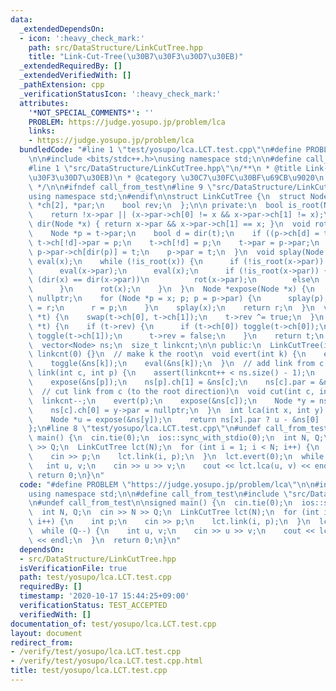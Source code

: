 ```yaml
---
data:
  _extendedDependsOn:
  - icon: ':heavy_check_mark:'
    path: src/DataStructure/LinkCutTree.hpp
    title: "Link-Cut-Tree(\u30B7\u30F3\u30D7\u30EB)"
  _extendedRequiredBy: []
  _extendedVerifiedWith: []
  _pathExtension: cpp
  _verificationStatusIcon: ':heavy_check_mark:'
  attributes:
    '*NOT_SPECIAL_COMMENTS*': ''
    PROBLEM: https://judge.yosupo.jp/problem/lca
    links:
    - https://judge.yosupo.jp/problem/lca
  bundledCode: "#line 1 \"test/yosupo/lca.LCT.test.cpp\"\n#define PROBLEM \"https://judge.yosupo.jp/problem/lca\"\
    \n\n#include <bits/stdc++.h>\nusing namespace std;\n\n#define call_from_test\n\
    #line 1 \"src/DataStructure/LinkCutTree.hpp\"\n/**\n * @title Link-Cut-Tree(\u30B7\
    \u30F3\u30D7\u30EB)\n * @category \u30C7\u30FC\u30BF\u69CB\u9020\n * @brief O(logN)\n\
    \ */\n\n#ifndef call_from_test\n#line 9 \"src/DataStructure/LinkCutTree.hpp\"\n\
    using namespace std;\n#endif\n\nstruct LinkCutTree {\n  struct Node {\n    Node\
    \ *ch[2], *par;\n    bool rev;\n  };\n\n private:\n  bool is_root(Node *x) {\n\
    \    return !x->par || (x->par->ch[0] != x && x->par->ch[1] != x);\n  }\n  bool\
    \ dir(Node *x) { return x->par && x->par->ch[1] == x; }\n  void rot(Node *t) {\n\
    \    Node *p = t->par;\n    bool d = dir(t);\n    if ((p->ch[d] = t->ch[!d]))\
    \ t->ch[!d]->par = p;\n    t->ch[!d] = p;\n    t->par = p->par;\n    if (!is_root(p))\
    \ p->par->ch[dir(p)] = t;\n    p->par = t;\n  }\n  void splay(Node *x) {\n   \
    \ eval(x);\n    while (!is_root(x)) {\n      if (!is_root(x->par)) eval(x->par->par);\n\
    \      eval(x->par);\n      eval(x);\n      if (!is_root(x->par)) {\n        if\
    \ (dir(x) == dir(x->par))\n          rot(x->par);\n        else\n          rot(x);\n\
    \      }\n      rot(x);\n    }\n  }\n  Node *expose(Node *x) {\n    Node *r =\
    \ nullptr;\n    for (Node *p = x; p; p = p->par) {\n      splay(p);\n      p->ch[1]\
    \ = r;\n      r = p;\n    }\n    splay(x);\n    return r;\n  }\n  void toggle(Node\
    \ *t) {\n    swap(t->ch[0], t->ch[1]);\n    t->rev ^= true;\n  }\n  Node *eval(Node\
    \ *t) {\n    if (t->rev) {\n      if (t->ch[0]) toggle(t->ch[0]);\n      if (t->ch[1])\
    \ toggle(t->ch[1]);\n      t->rev = false;\n    }\n    return t;\n  }\n\n private:\n\
    \  vector<Node> ns;\n  size_t linkcnt;\n\n public:\n  LinkCutTree(int n) : ns(n),\
    \ linkcnt(0) {}\n  // make k the root\n  void evert(int k) {\n    expose(&ns[k]);\n\
    \    toggle(&ns[k]);\n    eval(&ns[k]);\n  }\n  // add link from c to p\n  void\
    \ link(int c, int p) {\n    assert(linkcnt++ < ns.size() - 1);\n    evert(c);\n\
    \    expose(&ns[p]);\n    ns[p].ch[1] = &ns[c];\n    ns[c].par = &ns[p];\n  }\n\
    \  // cut link from c (to the root direction)\n  void cut(int c, int p) {\n  \
    \  linkcnt--;\n    evert(p);\n    expose(&ns[c]);\n    Node *y = ns[c].ch[0];\n\
    \    ns[c].ch[0] = y->par = nullptr;\n  }\n  int lca(int x, int y) {\n    expose(&ns[x]);\n\
    \    Node *u = expose(&ns[y]);\n    return ns[x].par ? u - &ns[0] : -1;\n  }\n\
    };\n#line 8 \"test/yosupo/lca.LCT.test.cpp\"\n#undef call_from_test\n\nsigned\
    \ main() {\n  cin.tie(0);\n  ios::sync_with_stdio(0);\n  int N, Q;\n  cin >> N\
    \ >> Q;\n  LinkCutTree lct(N);\n  for (int i = 1; i < N; i++) {\n    int p;\n\
    \    cin >> p;\n    lct.link(i, p);\n  }\n  lct.evert(0);\n  while (Q--) {\n \
    \   int u, v;\n    cin >> u >> v;\n    cout << lct.lca(u, v) << endl;\n  }\n \
    \ return 0;\n}\n"
  code: "#define PROBLEM \"https://judge.yosupo.jp/problem/lca\"\n\n#include <bits/stdc++.h>\n\
    using namespace std;\n\n#define call_from_test\n#include \"src/DataStructure/LinkCutTree.hpp\"\
    \n#undef call_from_test\n\nsigned main() {\n  cin.tie(0);\n  ios::sync_with_stdio(0);\n\
    \  int N, Q;\n  cin >> N >> Q;\n  LinkCutTree lct(N);\n  for (int i = 1; i < N;\
    \ i++) {\n    int p;\n    cin >> p;\n    lct.link(i, p);\n  }\n  lct.evert(0);\n\
    \  while (Q--) {\n    int u, v;\n    cin >> u >> v;\n    cout << lct.lca(u, v)\
    \ << endl;\n  }\n  return 0;\n}\n"
  dependsOn:
  - src/DataStructure/LinkCutTree.hpp
  isVerificationFile: true
  path: test/yosupo/lca.LCT.test.cpp
  requiredBy: []
  timestamp: '2020-10-17 15:44:25+09:00'
  verificationStatus: TEST_ACCEPTED
  verifiedWith: []
documentation_of: test/yosupo/lca.LCT.test.cpp
layout: document
redirect_from:
- /verify/test/yosupo/lca.LCT.test.cpp
- /verify/test/yosupo/lca.LCT.test.cpp.html
title: test/yosupo/lca.LCT.test.cpp
---
```

